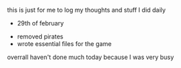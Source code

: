 this is just for me to log my thoughts and stuff I did daily

* 29th of february

- removed pirates
- wrote essential files for the game

overrall haven't done much today because I was very busy